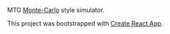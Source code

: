MTG <a href="https://en.wikipedia.org/wiki/Monte_Carlo_method" target="_blank">Monte-Carlo</a> style simulator.

This project was bootstrapped with [Create React App](https://github.com/facebook/create-react-app).